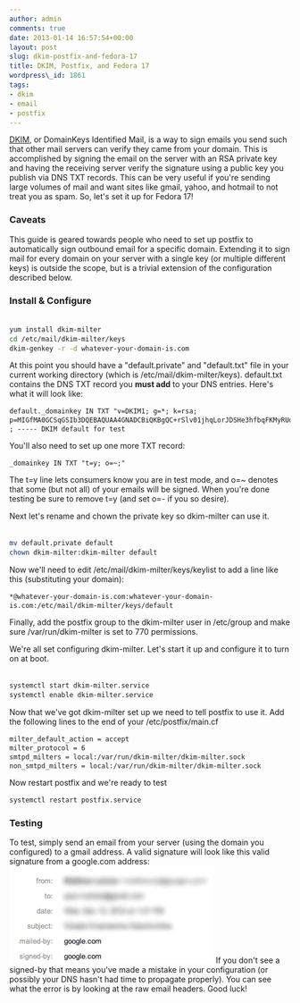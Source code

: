 ```yaml
---
author: admin
comments: true
date: 2013-01-14 16:57:54+00:00
layout: post
slug: dkim-postfix-and-fedora-17
title: DKIM, Postfix, and Fedora 17
wordpress\_id: 1861
tags:
- dkim
- email
- postfix
---
```


[DKIM](http://dkim.org), or DomainKeys Identified Mail, is a way to sign emails you send such that other mail servers can verify they came from your domain. This is accomplished by signing the email on the server with an RSA private key and having the receiving server verify the signature using a public key you publish via DNS TXT records. This can be very useful if you're sending large volumes of mail and want sites like gmail, yahoo, and hotmail to not treat you as spam. So, let's set it up for Fedora 17!



### Caveats


This guide is geared towards people who need to set up postfix to automatically sign outbound email for a specific domain. Extending it to sign mail for every domain on your server with a single key (or multiple different keys) is outside the scope, but is a trivial extension of the configuration described below.



### Install & Configure



```bash

yum install dkim-milter
cd /etc/mail/dkim-milter/keys
dkim-genkey -r -d whatever-your-domain-is.com

```

At this point you should have a "default.private" and "default.txt" file in your current working directory (which is /etc/mail/dkim-milter/keys). default.txt contains the DNS TXT record you **must add** to your DNS entries. Here's what it will look like:


```
default._domainkey IN TXT "v=DKIM1; g=*; k=rsa; p=MIGfMA0GCSqGSIb3DQEBAQUAA4GNADCBiQKBgQC+rSlv01jhqLorJDSHe3hfbqFKMyRUdDKwh3BunLt8gBIsNvgoNfr1ykhjSA8jzgGc1n7zIXkI3RuoLHaXbGwb1kpuaWp+A4pfJz1plriem9qFRuCOYYkASy25UYK+MULYBwc73FoUQwGv7BvefCHNT6cQpOkSHaoJR4tcSL1OjwIDAQAB" ; ----- DKIM default for test
```


You'll also need to set up one more TXT record:


```
_domainkey IN TXT "t=y; o=~;"
```

The t=y line lets consumers know you are in test mode, and o=~ denotes that some (but not all) of your emails will be signed. When you're done testing be sure to remove t=y (and set o=- if you so desire).

Next let's rename and chown the private key so dkim-milter can use it.

```bash

mv default.private default
chown dkim-milter:dkim-milter default

```


Now we'll need to edit /etc/mail/dkim-milter/keys/keylist to add a line like this (substituting your domain):

```
*@whatever-your-domain-is.com:whatever-your-domain-is.com:/etc/mail/dkim-milter/keys/default
```


Finally, add the postfix group to the dkim-milter user in /etc/group and make sure /var/run/dkim-milter is set to 770 permissions.

We're all set configuring dkim-milter. Let's start it up and configure it to turn on at boot.

```bash

systemctl start dkim-milter.service
systemctl enable dkim-milter.service

```


Now that we've got dkim-milter set up we need to tell postfix to use it. Add the following lines to the end of your /etc/postfix/main.cf

```
milter_default_action = accept
milter_protocol = 6
smtpd_milters = local:/var/run/dkim-milter/dkim-milter.sock
non_smtpd_milters = local:/var/run/dkim-milter/dkim-milter.sock
```


Now restart postfix and we're ready to test

```bash
systemctl restart postfix.service
```




### Testing


To test, simply send an email from your server (using the domain you configured) to a gmail address. A valid signature will look like this valid signature from a google.com address:
![dkim-signed-email](/assets/media/2013/01/dkim-signed-email.png)
If you don't see a signed-by that means you've made a mistake in your configuration (or possibly your DNS hasn't had time to propagate properly). You can see what the error is by looking at the raw email headers. Good luck!
